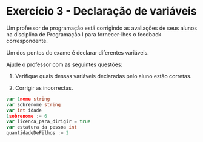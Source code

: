 # Exercício 3 - Declaração de variáveis

Um professor de programação está corrigindo as avaliações de seus alunos na
disciplina de Programação I para fornecer-lhes o feedback correspondente.

Um dos pontos do exame é declarar diferentes variáveis.

Ajude o professor com as seguintes questões:

1. Verifique quais dessas variáveis declaradas pelo aluno estão corretas.

2. Corrigir as incorrectas.

```go
var 1nome string
var sobrenome string
var int idade
1sobrenome := 6
var licenca_para_dirigir = true
var estatura da pessoa int
quantidadeDeFilhos := 2
```
